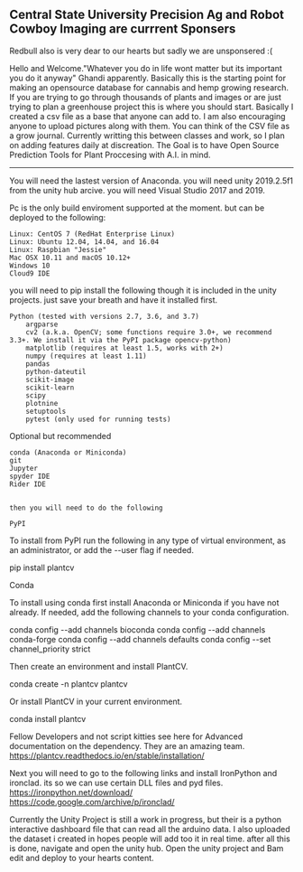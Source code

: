  Central State University Precision Ag and Robot Cowboy Imaging are currrent Sponsers
-------------------------------------------------------
Redbull also is very dear to our hearts but sadly we are unsponsered :( 

Hello and Welcome."Whatever you do in life wont matter but its important you do it anyway" Ghandi apparently.
Basically this is the starting point for making an opensource database for cannabis and hemp growing research. 
If you are trying to go through thousands of plants and images or are just trying to plan a greenhouse project this is where you should start.
Basically I created a csv file as a base that anyone can add to. I am also encouraging anyone to upload pictures along with them.
You can think of the CSV file as a grow journal. Currently writting this between classes and work, so I plan on adding features daily at discreation. 
The Goal is to have Open Source Prediction Tools for Plant Proccesing with A.I. in mind. 

--------------------------------------------------------
You will need the lastest version of Anaconda.
you will need unity 2019.2.5f1 from the unity hub arcive. 
you will need Visual Studio 2017 and 2019.

Pc is the only build enviroment supported at the moment. but can be deployed to the following:

    Linux: CentOS 7 (RedHat Enterprise Linux)
    Linux: Ubuntu 12.04, 14.04, and 16.04
    Linux: Raspbian "Jessie"
    Mac OSX 10.11 and macOS 10.12+
    Windows 10
    Cloud9 IDE


you will need to pip install the following though it is included in the unity projects. just save your breath and have it installed first.

    Python (tested with versions 2.7, 3.6, and 3.7)
        argparse
        cv2 (a.k.a. OpenCV; some functions require 3.0+, we recommend 3.3+. We install it via the PyPI package opencv-python)
        matplotlib (requires at least 1.5, works with 2+)
        numpy (requires at least 1.11)
        pandas
        python-dateutil
        scikit-image
        scikit-learn
        scipy
        plotnine
        setuptools
        pytest (only used for running tests)

Optional but recommended

    conda (Anaconda or Miniconda)
    git
    Jupyter
    spyder IDE
    Rider IDE
    
    
    then you will need to do the following
    
    PyPI

To install from PyPI run the following in any type of virtual environment, as an administrator, or add the --user flag if needed.

pip install plantcv

Conda

To install using conda first install Anaconda or Miniconda if you have not already. If needed, add the following channels to your conda configuration.

conda config --add channels bioconda
conda config --add channels conda-forge
conda config --add channels defaults
conda config --set channel_priority strict

Then create an environment and install PlantCV.

conda create -n plantcv plantcv

Or install PlantCV in your current environment.

conda install plantcv

Fellow Developers and not script kitties see here for Advanced documentation on the dependency. They are an amazing team.
https://plantcv.readthedocs.io/en/stable/installation/


Next you will need to go to the following links and install IronPython and  ironclad. its so we can use certain DLL files and pyd files.
https://ironpython.net/download/
https://code.google.com/archive/p/ironclad/


Currently the Unity Project is still a work in progress, but their is a python interactive dashboard file that can read all the arduino data. I also uploaded the dataset i created in hopes people will add too it in real time.
after all this is done, navigate and open the unity hub.
Open the unity project and Bam edit and deploy to your hearts content. 
    

